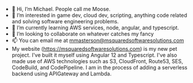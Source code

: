 - 👋 Hi, I’m Michael.  People call me Moose.
- 👀 I’m interested in game dev, cloud dev, scripting, anything code related and solving software engineering problems.
- 🌱 I’m currently learning AWS services, node, angular, and typescript.
- 💞️ I’m looking to collaborate on whatever catches my fancy
- 📫 You can email me at mmasterson@msquaredsoftwaresolutions.com
- My website (https://msquaredsoftwaresolutions.com) is my new pet project.  I've built it myself using Angular 12 and Typescript. I've also made use of AWS technologies such as S3, CloudFront, Route53, SES, CodeBuild, and CodePipeline.  I am in the process of adding a serverless backend using APIGateway and Lambda.  

<!---
mgmaster24/mgmaster24 is a ✨ special ✨ repository because its `README.md` (this file) appears on your GitHub profile.
You can click the Preview link to take a look at your changes.
--->
